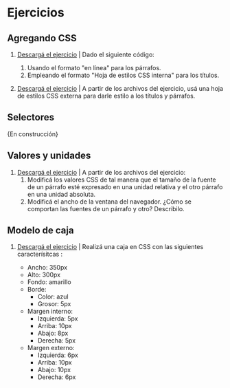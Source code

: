 # Ejercicios

## Agregando CSS
1. [Descargá el ejercicio](descargas/ejercicio_css_introduccion_1.zip) | Dado el siguiente código:
    1. Usando el formato "en línea" para los párrafos. 
    2. Empleando el formato "Hoja de estilos CSS interna" para los títulos.  

2. [Descargá el ejercicio](descargas/ejercicio_css_introduccion_2.zip) | A partir de los archivos del ejercicio, usá una hoja de estilos CSS externa para darle estilo a los títulos y párrafos.  

## Selectores

{En construcción}

## Valores y unidades
1. [Descargá el ejercicio](#) | A partir de los archivos del ejercicio:
    1. Modificá los valores CSS de tal manera que el tamaño de la fuente de un párrafo esté expresado en una unidad relativa y el otro párrafo en una unidad absoluta. 
    2. Modificá el ancho de la ventana del navegador. ¿Cómo se comportan las fuentes de un párrafo y otro? Describilo. 

## Modelo de caja
1. [Descargá el ejercicio](../cssBoxModel/descargas/ejercicio_modelo_caja_1.zip) | Realizá una caja en CSS con las siguientes caracterísitcas : 

	* Ancho: 350px
	* Alto: 300px
	* Fondo: amarillo
	* Borde: 
		* Color: azul
		* Grosor: 5px
	* Margen interno: 
		* Izquierda: 5px 
		* Arriba: 10px
		* Abajo: 8px
		* Derecha: 5px
	* Margen externo: 
		* Izquierda: 6px 
		* Arriba: 10px
		* Abajo: 10px
		* Derecha: 6px